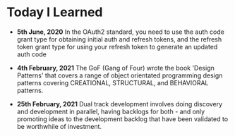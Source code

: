 # Today I Learned

- **5th June, 2020** In the OAuth2 standard, you need to use the auth code grant type for obtaining initial auth and refresh tokens, and the refresh token grant type for using your refresh token to generate an updated auth code

- **4th February, 2021** The GoF (Gang of Four) wrote the book 'Design Patterns' that covers a range of object orientated programming design patterns covering CREATIONAL, STRUCTURAL, and BEHAVIORAL patterns. 

- **25th February, 2021** Dual track development involves doing discovery and development in parallel, having backlogs for both - and only promoting ideas to the development backlog that have been validated to be worthwhile of investment.
